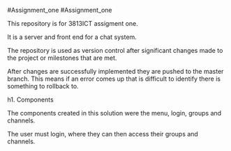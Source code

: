 ﻿#Assignment_one
#Assignment_one

This repository is for 3813ICT assigment one.

It is a server and front end for a chat system. 

The repository is used as version control after significant changes made to the project or milestones that are met.

After changes are successfully implemented they are pushed to the master branch. This means if an error comes up that is difficult to identify there is something to rollback to. 

h1. Components

The components created in this solution were the menu, login, groups and channels. 

The user must login, where they can then access their groups and channels. 
